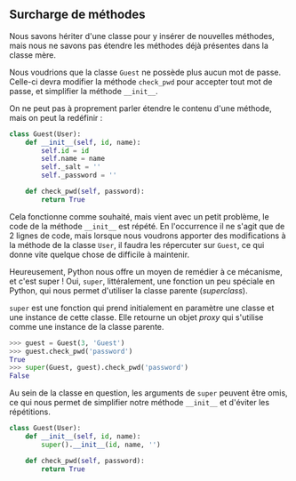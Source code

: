 ## Surcharge de méthodes

Nous savons hériter d'une classe pour y insérer de nouvelles méthodes, mais nous ne savons pas étendre les méthodes déjà présentes dans la classe mère.

Nous voudrions que la classe `Guest` ne possède plus aucun mot de passe. Celle-ci devra modifier la méthode `check_pwd` pour accepter tout mot de passe, et simplifier la méthode `__init__`.

On ne peut pas à proprement parler étendre le contenu d'une méthode, mais on peut la redéfinir :

```python
class Guest(User):
    def __init__(self, id, name):
        self.id = id
        self.name = name
        self._salt = ''
        self._password = ''

    def check_pwd(self, password):
        return True
```

Cela fonctionne comme souhaité, mais vient avec un petit problème, le code de la méthode `__init__` est répété.
En l'occurrence il ne s'agit que de 2 lignes de code, mais lorsque nous voudrons apporter des modifications à la méthode de la classe `User`, il faudra les répercuter sur `Guest`, ce qui donne vite quelque chose de difficile à maintenir.

Heureusement, Python nous offre un moyen de remédier à ce mécanisme, et c'est super !
Oui, `super`, littéralement, une fonction un peu spéciale en Python, qui nous permet d'utiliser la classe parente (*superclass*).

`super` est une fonction qui prend initialement en paramètre une classe et une instance de cette classe. Elle retourne un objet *proxy* qui s'utilise comme une instance de la classe parente.

```python
>>> guest = Guest(3, 'Guest')
>>> guest.check_pwd('password')
True
>>> super(Guest, guest).check_pwd('password')
False
```

Au sein de la classe en question, les arguments de `super` peuvent être omis, ce qui nous permet de simplifier notre méthode `__init__` et d'éviter les répétitions.

```python
class Guest(User):
    def __init__(self, id, name):
        super().__init__(id, name, '')

    def check_pwd(self, password):
        return True
```
